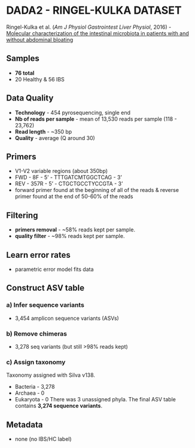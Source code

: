 # DADA2 - RINGEL-KULKA DATASET

Ringel-Kulka et al. (_Am J Physiol Gastrointest Liver Physiol_, 2016) - [Molecular characterization of the intestinal microbiota in patients with and without abdominal bloating][1]

[1]: https://journals.physiology.org/doi/full/10.1152/ajpgi.00044.2015


## Samples
- **76 total**
- 20 Healthy & 56 IBS

## Data Quality
- **Technology** - 454 pyrosequencing, single end
- **Nb of reads per sample** - mean of 13,530 reads per sample (118 - 23,762)
- **Read length** - ~350 bp
- **Quality** - average (Q around 30)

## Primers
- V1-V2 variable regions (about 350bp)
- FWD - 8F - 5’ - TTTGATCMTGGCTCAG - 3’
- REV -  357R - 5’ - CTGCTGCCTYCCGTA - 3’
- forward primer found at the beginning of all of the reads & reverse primer found at the end of 50-60% of the reads

## Filtering
- **primers removal** - \~58% reads kept per sample.
- **quality filter** - \~98% reads kept per sample.

## Learn error rates
- parametric error model fits data

## Construct ASV table
### a) Infer sequence variants
- 3,454 amplicon sequence variants (ASVs)

### b) Remove chimeras
- 3,278 seq variants (but still >98% reads kept)

### c) Assign taxonomy
Taxonomy assigned with Silva v138.
- Bacteria - 3,278
- Archaea - 0
- Eukaryota - 0
There was 3 unassigned phyla. The final ASV table contains **3,274 sequence variants**.

## Metadata
- none (no IBS/HC label)